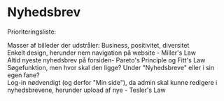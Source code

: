 # Nyhedsbrev
Prioriteringsliste:<br>


Masser af billeder der udstråler: Business, positivitet, diversitet<br>
Enkelt design, herunder nem navigation på website - Miller's Law <br>
Altid nyeste nyhedsbrev på forsiden- Pareto's Principle og Fitt's Law<br>
Søgefunktion, men hvor skal den ligge? Under "Nyhedsbreve" eller i sin egen fane?<br>
Log-in nødvendigt (og derfor "Min side"), da admin skal kunne redigere i nyhedsbrevene, herunder upload af nye - Tesler's Law<br>


